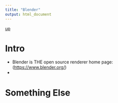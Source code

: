 ```yaml
---
title: "Blender"
output: html_document
---
```

[up](https://mikewise2718.github.io/markdowndocs/)

# Intro
- Blender is THE open source renderer home page:(https://www.blender.org/)
- 

# Something Else
